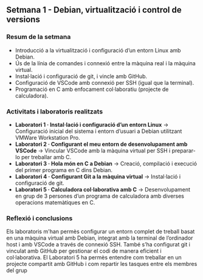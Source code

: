 ## Setmana 1 - Debian, virtualització i control de versions

### Resum de la setmana
- Introducció a la virtualització i configuració d’un entorn Linux amb Debian.  
- Ús de la línia de comandes i connexió entre la màquina real i la màquina virtual.  
- Instal·lació i configuració de git, i vincle amb GitHub.  
- Configuració de VSCode amb connexió per SSH (igual que la terminal).  
- Programació en C amb enfocament col·laboratiu (projecte de calculadora).  

### Activitats i laboratoris realitzats
- **Laboratori 1 · Instal·lació i configuració d’un entorn Linux** → Configuració inicial del sistema i entorn d’usuari a Debian utilitzant VMWare Workstation Pro.  
- **Laboratori 2 · Configurant el meu entorn de desenvolupament amb VSCode** → Vincular VSCode amb la màquina virtual per SSH i preparar-lo per treballar amb C.  
- **Laboratori 3 · Hola món en C a Debian** → Creació, compilació i execució del primer programa en C dins Debian.  
- **Laboratori 4 · Configurant Git a la màquina virtual** → Instal·lació i configuració de git.
- **Laboratori 5 · Calculadora col·laborativa amb C** → Desenvolupament en grup de 3 persones d’un programa de calculadora amb diverses operacions matemàtiques en C.

### Reflexió i conclusions
Els laboratoris m'han permès configurar un entorn complet de treball basat en una màquina virtual amb Debian, integrat amb la terminal de l’ordinador host i amb VSCode a través de connexió SSH. També s’ha configurat git i vinculat amb GitHub per gestionar el codi de manera eficient i col·laborativa. El Laboratori 5 ha permès entendre com treballar en un projecte compartit amb GitHub i com repartir les tasques entre els membres del grup

